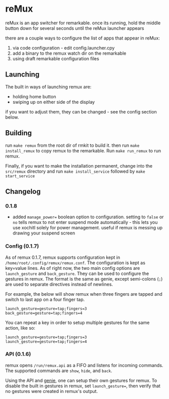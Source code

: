 # reMux

reMux is an app switcher for remarkable. once its running, hold the middle
button down for several seconds until the reMux launcher appears

there are a couple ways to configure the list of apps that appear in reMux:

1. via code configuration - edit config.launcher.cpy
2. add a binary to the remux watch dir on the remarkable
3. using draft remarkable configuration files

## Launching

The built in ways of launching remux are:

* holding home button
* swiping up on either side of the display

if you want to adjust them, they can be changed - see the config section below.


## Building

run `make remux` from the root dir of rmkit to build it. then run `make
install_remux` to copy remux to the remarkable. Run `make run_remux` to run remux.

Finally, if you want to make the installation permanent, change into the
`src/remux` directory and run `make install_service` followed by `make
start_service`

## Changelog

### 0.1.8

* added `manage_power=` boolean option to configuration. setting to `false` or `no` tells remux to not enter suspend mode automatically - this lets you use xochitl solely for power management. useful if remux is messing up drawing your suspend screen

### Config (0.1.7)

As of remux 0.1.7, remux supports configuration kept in `/home/root/.config/remux/remux.conf`. The configuration is kept as key=value lines. As of right now, the two main config options are `launch_gesture` and `back_gesture`. They can be used to configure the gestures in remux. The format is the same as genie, except semi-colons (`;`) are used to separate directives instead of newlines.

For example, the below will show remux when three fingers are tapped and switch
to last app on a four finger tap.

```
launch_gesture=gesture=tap;fingers=3
back_gesture=gesture=tap;fingers=4
```

You can repeat a key in order to setup multiple gestures for the same action, like so:

```
launch_gesture=gesture=tap;fingers=3
launch_gesture=gesture=tap;fingers=4
```

### API (0.1.6)

remux opens `/run/remux.api` as a FIFO and listens for incoming commands. The supported commands are `show`, `hide`, and `back`.

Using the API and [genie](../genie), one can setup their own gestures for remux. To disable the built in gestures in remux, set `launch_gesture=`, then verify that no gestures were created in remux's output.
